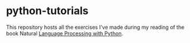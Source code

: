 # python-tutorials

This repository hosts all the exercises I've made during my reading of the book Natural [Language Processing with Python](http://www.nltk.org/book_1ed/).
